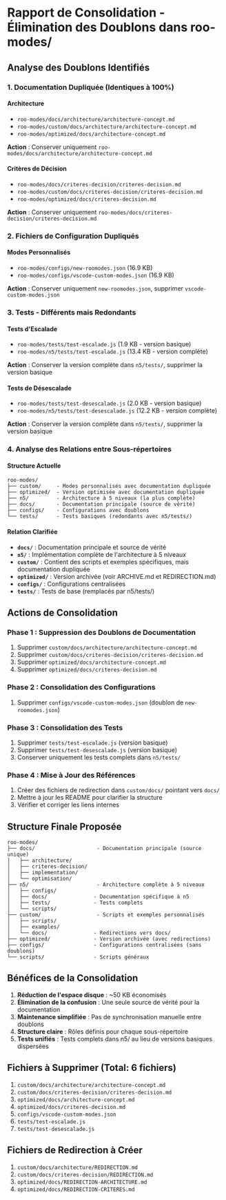 # Rapport de Consolidation - Élimination des Doublons dans roo-modes/

## Analyse des Doublons Identifiés

### 1. Documentation Dupliquée (Identiques à 100%)

#### Architecture
- `roo-modes/docs/architecture/architecture-concept.md`
- `roo-modes/custom/docs/architecture/architecture-concept.md`
- `roo-modes/optimized/docs/architecture-concept.md`

**Action** : Conserver uniquement `roo-modes/docs/architecture/architecture-concept.md`

#### Critères de Décision
- `roo-modes/docs/criteres-decision/criteres-decision.md`
- `roo-modes/custom/docs/criteres-decision/criteres-decision.md`
- `roo-modes/optimized/docs/criteres-decision.md`

**Action** : Conserver uniquement `roo-modes/docs/criteres-decision/criteres-decision.md`

### 2. Fichiers de Configuration Dupliqués

#### Modes Personnalisés
- `roo-modes/configs/new-roomodes.json` (16.9 KB)
- `roo-modes/configs/vscode-custom-modes.json` (16.9 KB)

**Action** : Conserver uniquement `new-roomodes.json`, supprimer `vscode-custom-modes.json`

### 3. Tests - Différents mais Redondants

#### Tests d'Escalade
- `roo-modes/tests/test-escalade.js` (1.9 KB - version basique)
- `roo-modes/n5/tests/test-escalade.js` (13.4 KB - version complète)

**Action** : Conserver la version complète dans `n5/tests/`, supprimer la version basique

#### Tests de Désescalade
- `roo-modes/tests/test-desescalade.js` (2.0 KB - version basique)
- `roo-modes/n5/tests/test-desescalade.js` (12.2 KB - version complète)

**Action** : Conserver la version complète dans `n5/tests/`, supprimer la version basique

### 4. Analyse des Relations entre Sous-répertoires

#### Structure Actuelle
```
roo-modes/
├── custom/     - Modes personnalisés avec documentation dupliquée
├── optimized/  - Version optimisée avec documentation dupliquée
├── n5/         - Architecture à 5 niveaux (la plus complète)
├── docs/       - Documentation principale (source de vérité)
├── configs/    - Configurations avec doublons
└── tests/      - Tests basiques (redondants avec n5/tests/)
```

#### Relation Clarifiée
- **`docs/`** : Documentation principale et source de vérité
- **`n5/`** : Implémentation complète de l'architecture à 5 niveaux
- **`custom/`** : Contient des scripts et exemples spécifiques, mais documentation dupliquée
- **`optimized/`** : Version archivée (voir ARCHIVE.md et REDIRECTION.md)
- **`configs/`** : Configurations centralisées
- **`tests/`** : Tests de base (remplacés par n5/tests/)

## Actions de Consolidation

### Phase 1 : Suppression des Doublons de Documentation

1. Supprimer `custom/docs/architecture/architecture-concept.md`
2. Supprimer `custom/docs/criteres-decision/criteres-decision.md`
3. Supprimer `optimized/docs/architecture-concept.md`
4. Supprimer `optimized/docs/criteres-decision.md`

### Phase 2 : Consolidation des Configurations

1. Supprimer `configs/vscode-custom-modes.json` (doublon de `new-roomodes.json`)

### Phase 3 : Consolidation des Tests

1. Supprimer `tests/test-escalade.js` (version basique)
2. Supprimer `tests/test-desescalade.js` (version basique)
3. Conserver uniquement les tests complets dans `n5/tests/`

### Phase 4 : Mise à Jour des Références

1. Créer des fichiers de redirection dans `custom/docs/` pointant vers `docs/`
2. Mettre à jour les README pour clarifier la structure
3. Vérifier et corriger les liens internes

## Structure Finale Proposée

```
roo-modes/
├── docs/                    - Documentation principale (source unique)
│   ├── architecture/
│   ├── criteres-decision/
│   ├── implementation/
│   └── optimisation/
├── n5/                      - Architecture complète à 5 niveaux
│   ├── configs/
│   ├── docs/               - Documentation spécifique à n5
│   ├── tests/              - Tests complets
│   └── scripts/
├── custom/                  - Scripts et exemples personnalisés
│   ├── scripts/
│   ├── examples/
│   └── docs/               - Redirections vers docs/
├── optimized/              - Version archivée (avec redirections)
├── configs/                - Configurations centralisées (sans doublons)
└── scripts/                - Scripts généraux
```

## Bénéfices de la Consolidation

1. **Réduction de l'espace disque** : ~50 KB économisés
2. **Élimination de la confusion** : Une seule source de vérité pour la documentation
3. **Maintenance simplifiée** : Pas de synchronisation manuelle entre doublons
4. **Structure claire** : Rôles définis pour chaque sous-répertoire
5. **Tests unifiés** : Tests complets dans n5/ au lieu de versions basiques dispersées

## Fichiers à Supprimer (Total: 6 fichiers)

1. `custom/docs/architecture/architecture-concept.md`
2. `custom/docs/criteres-decision/criteres-decision.md`
3. `optimized/docs/architecture-concept.md`
4. `optimized/docs/criteres-decision.md`
5. `configs/vscode-custom-modes.json`
6. `tests/test-escalade.js`
7. `tests/test-desescalade.js`

## Fichiers de Redirection à Créer

1. `custom/docs/architecture/REDIRECTION.md`
2. `custom/docs/criteres-decision/REDIRECTION.md`
3. `optimized/docs/REDIRECTION-ARCHITECTURE.md`
4. `optimized/docs/REDIRECTION-CRITERES.md`
